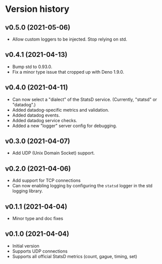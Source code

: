 # Version history

## v0.5.0 (2021-05-06)

- Allow custom loggers to be injected. Stop relying on std.

## v0.4.1 (2021-04-13)

- Bump std to 0.93.0.
- Fix a minor type issue that cropped up with Deno 1.9.0.

## v0.4.0 (2021-04-11)

- Can now select a "dialect" of the StatsD service. (Currently, "statsd" or
  "datadog".)
- Added datadog-specific metrics and validation.
- Added datadog events.
- Added datadog service checks.
- Added a new "logger" server config for debugging.

## v0.3.0 (2021-04-07)

- Add UDP (Unix Domain Socket) support.

## v0.2.0 (2021-04-06)

- Add support for TCP connections
- Can now enabling logging by configuring the `statsd` logger in the std logging
  library.

## v0.1.1 (2021-04-04)

- Minor type and doc fixes

## v0.1.0 (2021-04-04)

- Initial version
- Supports UDP connections
- Supports all official StatsD metrics (count, gague, timing, set)
